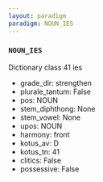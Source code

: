 ```yaml
---
layout: paradigm
paradigm: NOUN_IES
---
```

### ` NOUN_IES `

Dictionary class 41 ies
* grade_dir: strengthen
* plurale_tantum: False
* pos: NOUN
* stem_diphthong: None
* stem_vowel: None
* upos: NOUN
* harmony: front
* kotus_av: D
* kotus_tn: 41
* clitics: False
* possessive: False
